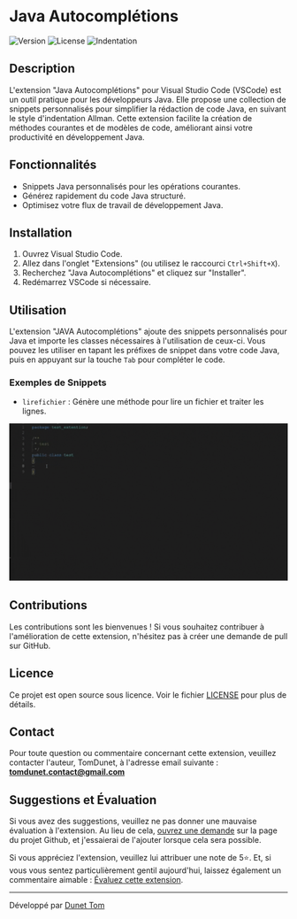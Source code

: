 # Java Autocomplétions

![Version](https://img.shields.io/badge/Version-1.0.2-brightgreen)
![License](https://img.shields.io/badge/License-Open%20Source-orange)
![Indentation](https://img.shields.io/badge/Indentation-Allman-lightgray)

## Description

L'extension "Java Autocomplétions" pour Visual Studio Code (VSCode) est un outil pratique pour les développeurs Java. Elle propose une collection de snippets personnalisés pour simplifier la rédaction de code Java, en suivant le style d'indentation Allman. Cette extension facilite la création de méthodes courantes et de modèles de code, améliorant ainsi votre productivité en développement Java.

## Fonctionnalités

- Snippets Java personnalisés pour les opérations courantes.
- Générez rapidement du code Java structuré.
- Optimisez votre flux de travail de développement Java.

## Installation

1. Ouvrez Visual Studio Code.
2. Allez dans l'onglet "Extensions" (ou utilisez le raccourci `Ctrl+Shift+X`).
3. Recherchez "Java Autocomplétions" et cliquez sur "Installer".
4. Redémarrez VSCode si nécessaire.

## Utilisation

L'extension "JAVA Autocomplétions" ajoute des snippets personnalisés pour Java et importe les classes nécessaires à l'utilisation de ceux-ci. Vous pouvez les utiliser en tapant les préfixes de snippet dans votre code Java, puis en appuyant sur la touche `Tab` pour compléter le code.

### Exemples de Snippets

- `lirefichier` : Génère une méthode pour lire un fichier et traiter les lignes.

![GIF D'UTILISATION JAVA AUTOCOMPLÉTION](./data/img/utilisation1.gif)

## Contributions

Les contributions sont les bienvenues ! Si vous souhaitez contribuer à l'amélioration de cette extension, n'hésitez pas à créer une demande de pull sur GitHub.

## Licence

Ce projet est open source sous licence. Voir le fichier [LICENSE](LICENSE.md) pour plus de détails.

## Contact

Pour toute question ou commentaire concernant cette extension, veuillez contacter l'auteur, TomDunet, à l'adresse email suivante : **tomdunet.contact@gmail.com**

## Suggestions et Évaluation

Si vous avez des suggestions, veuillez ne pas donner une mauvaise évaluation à l'extension. Au lieu de cela, [ouvrez une demande](https://github.com/Oridoshi/java-autocompletions/issues) sur la page du projet Github, et j'essaierai de l'ajouter lorsque cela sera possible.

Si vous appréciez l'extension, veuillez lui attribuer une note de 5⭐. Et, si vous vous sentez particulièrement gentil aujourd'hui, laissez également un commentaire aimable : [Évaluez cette extension](https://marketplace.visualstudio.com/items?itemName=TomDunet.java-autocompletions&ssr=false#review-details).

---

Développé par [Dunet Tom](https://github.com/Oridoshi)